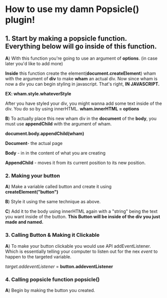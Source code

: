 # How to use my damn Popsicle() plugin!

## 1. Start by making a popsicle function.  Everything below will go   inside of this function.

**A**) With this function you're going to use an argument of **options**. (in case later you'd like to add more)

**Inside** this function create the element(**document.createElement**) wham with the argument of **div** to make **wham** an actual div.
Now since wham is now a div you can begin styling in javascript. That's right, **IN JAVASCRIPT.**

**EX: wham.style.whateverStyle**
	
After you have styled your div, you might wanna add some text inside of the div. You do so by using innerHTML. 
**wham.innerHTML = options**

**B**) To actually  place this new wham div in the **document** of the **body**, you must use **appendChild** with the argument of wham. 

**document.body.appendChild(wham)**

**Document**- the actual page

**Body** - in in the content of what you are creating

**AppendChild** - moves it from its current position to its new position.


### 2. Making your button

**A**) Make a variable called button and create it using **createElement("button")**

**B**) Style it using the same technique as above.

**C**) Add it to the body using innerHTML again with a "string" being the text you want inside of  the button. **This Button will be inside of the div you just made and named.**

### 3. Calling Button & Making it Clickable

**A**) To make your button clickable you would use API addEventListener. Which is essentially telling your computer to listen out for the nex *event* to happen to the targeted variable. 

*target.addeventListener* = **button.addeventListener**


### 4. Calling popsicle function **popsicle()**

**A**) Begin by making the button you created.



